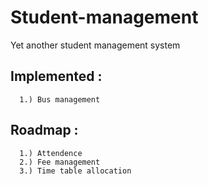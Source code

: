 # Student-management
Yet another student management system

## Implemented :
```
  1.) Bus management
```

## Roadmap :
```
  1.) Attendence
  2.) Fee management
  3.) Time table allocation
```
